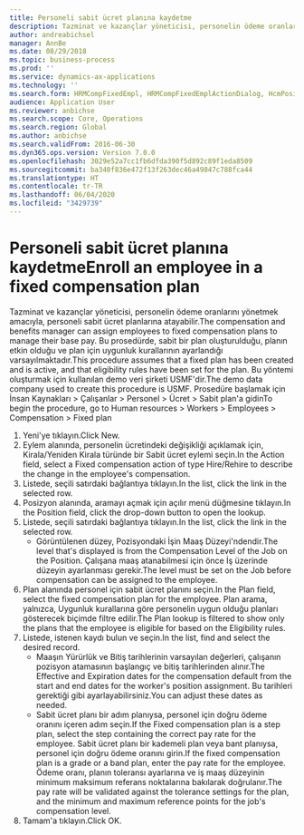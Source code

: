 ```yaml
---
title: Personeli sabit ücret planına kaydetme
description: Tazminat ve kazançlar yöneticisi, personelin ödeme oranlarını yönetmek amacıyla, personeli sabit ücret planlarına atayabilir.
author: andreabichsel
manager: AnnBe
ms.date: 08/29/2018
ms.topic: business-process
ms.prod: ''
ms.service: dynamics-ax-applications
ms.technology: ''
ms.search.form: HRMCompFixedEmpl, HRMCompFixedEmplActionDialog, HcmPositionLookup, HRMCompRefPointLookup, HcmCompensationWorkspace
audience: Application User
ms.reviewer: anbichse
ms.search.scope: Core, Operations
ms.search.region: Global
ms.author: anbichse
ms.search.validFrom: 2016-06-30
ms.dyn365.ops.version: Version 7.0.0
ms.openlocfilehash: 3029e52a7cc1fb6dfda390f5d892c89f1eda8509
ms.sourcegitcommit: ba340f836e472f13f263dec46a49847c788fca44
ms.translationtype: HT
ms.contentlocale: tr-TR
ms.lasthandoff: 06/04/2020
ms.locfileid: "3429739"
---
```

# <a name="enroll-an-employee-in-a-fixed-compensation-plan"></a><span data-ttu-id="351ab-103">Personeli sabit ücret planına kaydetme</span><span class="sxs-lookup"><span data-stu-id="351ab-103">Enroll an employee in a fixed compensation plan</span></span>

<span data-ttu-id="351ab-104">Tazminat ve kazançlar yöneticisi, personelin ödeme oranlarını yönetmek amacıyla, personeli sabit ücret planlarına atayabilir.</span><span class="sxs-lookup"><span data-stu-id="351ab-104">The compensation and benefits manager can assign employees to fixed compensation plans to manage their base pay.</span></span> <span data-ttu-id="351ab-105">Bu prosedürde, sabit bir plan oluşturulduğu, planın etkin olduğu ve plan için uygunluk kurallarının ayarlandığı varsayılmaktadır.</span><span class="sxs-lookup"><span data-stu-id="351ab-105">This procedure assumes that a fixed plan has been created and is active, and that eligibility rules have been set for the plan.</span></span> <span data-ttu-id="351ab-106">Bu yöntemi oluşturmak için kullanılan demo veri şirketi USMF'dir.</span><span class="sxs-lookup"><span data-stu-id="351ab-106">The demo data company used to create this procedure is USMF.</span></span> <span data-ttu-id="351ab-107">Prosedüre başlamak için İnsan Kaynakları > Çalışanlar > Personel > Ücret > Sabit plan'a gidin</span><span class="sxs-lookup"><span data-stu-id="351ab-107">To begin the procedure, go to Human resources > Workers > Employees > Compensation > Fixed plan</span></span>

1. <span data-ttu-id="351ab-108">Yeni'ye tıklayın.</span><span class="sxs-lookup"><span data-stu-id="351ab-108">Click New.</span></span>
2. <span data-ttu-id="351ab-109">Eylem alanında, personelin ücretindeki değişikliği açıklamak için, Kirala/Yeniden Kirala türünde bir Sabit ücret eylemi seçin.</span><span class="sxs-lookup"><span data-stu-id="351ab-109">In the Action field, select a Fixed compensation action of type Hire/Rehire to describe the change in the employee's compensation.</span></span>
3. <span data-ttu-id="351ab-110">Listede, seçili satırdaki bağlantıya tıklayın.</span><span class="sxs-lookup"><span data-stu-id="351ab-110">In the list, click the link in the selected row.</span></span>
4. <span data-ttu-id="351ab-111">Posizyon alanında, aramayı açmak için açılır menü düğmesine tıklayın.</span><span class="sxs-lookup"><span data-stu-id="351ab-111">In the Position field, click the drop-down button to open the lookup.</span></span>
5. <span data-ttu-id="351ab-112">Listede, seçili satırdaki bağlantıya tıklayın.</span><span class="sxs-lookup"><span data-stu-id="351ab-112">In the list, click the link in the selected row.</span></span>
    * <span data-ttu-id="351ab-113">Görüntülenen düzey, Pozisyondaki İşin Maaş Düzeyi'ndendir.</span><span class="sxs-lookup"><span data-stu-id="351ab-113">The level that's displayed is from the Compensation Level of the Job on the Position.</span></span> <span data-ttu-id="351ab-114">Çalışana maaş atanabilmesi için önce İş üzerinde düzeyin ayarlanması gerekir.</span><span class="sxs-lookup"><span data-stu-id="351ab-114">The level must be set on the Job before compensation can be assigned to the employee.</span></span>  
6. <span data-ttu-id="351ab-115">Plan alanında personel için sabit ücret planını seçin.</span><span class="sxs-lookup"><span data-stu-id="351ab-115">In the Plan field, select the fixed compensation plan for the employee.</span></span> <span data-ttu-id="351ab-116">Plan arama, yalnızca, Uygunluk kurallarına göre personelin uygun olduğu planları gösterecek biçimde filtre edilir.</span><span class="sxs-lookup"><span data-stu-id="351ab-116">The Plan lookup is filtered to show only the plans that the employee is eligible for based on the Eligibility rules.</span></span>
7. <span data-ttu-id="351ab-117">Listede, istenen kaydı bulun ve seçin.</span><span class="sxs-lookup"><span data-stu-id="351ab-117">In the list, find and select the desired record.</span></span>
    * <span data-ttu-id="351ab-118">Maaşın Yürürlük ve Bitiş tarihlerinin varsayılan değerleri, çalışanın pozisyon atamasının başlangıç ve bitiş tarihlerinden alınır.</span><span class="sxs-lookup"><span data-stu-id="351ab-118">The Effective and Expiration dates for the compensation default from the start and end dates for the worker's position assignment.</span></span> <span data-ttu-id="351ab-119">Bu tarihleri gerektiği gibi ayarlayabilirsiniz.</span><span class="sxs-lookup"><span data-stu-id="351ab-119">You can adjust these dates as needed.</span></span>  
    * <span data-ttu-id="351ab-120">Sabit ücret planı bir adım planıysa, personel için doğru ödeme oranını içeren adım seçin.</span><span class="sxs-lookup"><span data-stu-id="351ab-120">If the Fixed compensation plan is a step plan, select the step containing the correct pay rate for the employee.</span></span> <span data-ttu-id="351ab-121">Sabit ücret planı bir kademeli plan veya bant planıysa, personel için doğru ödeme oranını girin.</span><span class="sxs-lookup"><span data-stu-id="351ab-121">If the fixed compensation plan is a grade or a band plan, enter the pay rate for the employee.</span></span> <span data-ttu-id="351ab-122">Ödeme oranı, planın toleransı ayarlarına ve iş maaş düzeyinin minimum maksimum referans noktalarına bakılarak doğrulanır.</span><span class="sxs-lookup"><span data-stu-id="351ab-122">The pay rate will be validated against the tolerance settings for the plan, and the minimum and maximum reference points for the job's compensation level.</span></span>  
8. <span data-ttu-id="351ab-123">Tamam'a tıklayın.</span><span class="sxs-lookup"><span data-stu-id="351ab-123">Click OK.</span></span>

